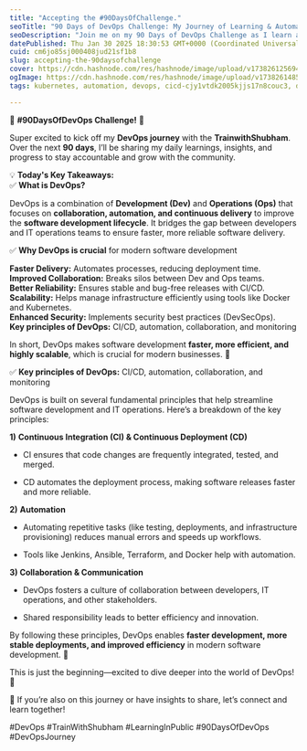 ```yaml
---
title: "Accepting the #90DaysOfChallenge."
seoTitle: "90 Days of DevOps Challenge: My Journey of Learning & Automation"
seoDescription: "Join me on my 90 Days of DevOps Challenge as I learn and share insights on CI/CD, automation, cloud computing, and DevOps best practices. Follow my journey"
datePublished: Thu Jan 30 2025 18:30:53 GMT+0000 (Coordinated Universal Time)
cuid: cm6jo85sj000408jud21sf1b8
slug: accepting-the-90daysofchallenge
cover: https://cdn.hashnode.com/res/hashnode/image/upload/v1738261256940/ac9d795a-270e-4e11-bf7c-1f1d7593ecf1.jpeg
ogImage: https://cdn.hashnode.com/res/hashnode/image/upload/v1738261485759/950715c7-4fdb-495e-9fee-99f52d0480f0.jpeg
tags: kubernetes, automation, devops, cicd-cjy1vtdk2005kjjs17n8couc3, devops-journey, learninginpublic, 90daysofdevops, trainwithshubham

---
```


🚀 **#90DaysOfDevOps Challenge!** 🚀

Super excited to kick off my **DevOps journey** with the **TrainwithShubham**. Over the next **90 days**, I’ll be sharing my daily learnings, insights, and progress to stay accountable and grow with the community.

💡 **Today's Key Takeaways:**  
✅ **What is DevOps?**

DevOps is a combination of **Development (Dev)** and **Operations (Ops)** that focuses on **collaboration, automation, and continuous delivery** to improve the **software development lifecycle**. It bridges the gap between developers and IT operations teams to ensure faster, more reliable software delivery.

✅ **Why DevOps is crucial** for modern software development

**Faster Delivery:** Automates processes, reducing deployment time.  
**Improved Collaboration:** Breaks silos between Dev and Ops teams.  
**Better Reliability:** Ensures stable and bug-free releases with CI/CD.  
**Scalability:** Helps manage infrastructure efficiently using tools like Docker and Kubernetes.  
**Enhanced Security:** Implements security best practices (DevSecOps).  
**Key principles of DevOps:** CI/CD, automation, collaboration, and monitoring

In short, DevOps makes software development **faster, more efficient, and highly scalable**, which is crucial for modern businesses. 🚀

✅ **Key principles of DevOps:** CI/CD, automation, collaboration, and monitoring

DevOps is built on several fundamental principles that help streamline software development and IT operations. Here’s a breakdown of the key principles:

**1)** **Continuous Integration (CI) & Continuous Deployment (CD)**

* CI ensures that code changes are frequently integrated, tested, and merged.
    
* CD automates the deployment process, making software releases faster and more reliable.
    

**2)** **Automation**

* Automating repetitive tasks (like testing, deployments, and infrastructure provisioning) reduces manual errors and speeds up workflows.
    
* Tools like Jenkins, Ansible, Terraform, and Docker help with automation.
    

**3) Collaboration & Communication**

* DevOps fosters a culture of collaboration between developers, IT operations, and other stakeholders.
    
* Shared responsibility leads to better efficiency and innovation.
    

By following these principles, DevOps enables **faster development, more stable deployments, and improved efficiency** in modern software development. 🚀

This is just the beginning—excited to dive deeper into the world of DevOps! 🚀

📢 If you’re also on this journey or have insights to share, let’s connect and learn together!

#DevOps #TrainWithShubham #LearningInPublic #90DaysOfDevOps #DevOpsJourney